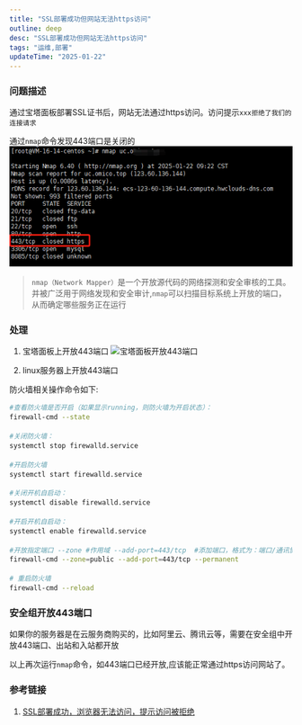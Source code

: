 ```yaml
---
title: "SSL部署成功但网站无法https访问"
outline: deep
desc: "SSL部署成功但网站无法https访问"
tags: "运维,部署"
updateTime: "2025-01-22"
---
```

### 问题描述
通过宝塔面板部署SSL证书后，网站无法通过https访问。访问提示`xxx拒绝了我们的连接请求`

通过`nmap`命令发现443端口是关闭的
![443端口关闭](images/2025/01/22/443端口关闭.png)

> `nmap（Network Mapper）`是一个开放源代码的网络探测和安全审核的工具。并被广泛用于网络发现和安全审计,`nmap`可以扫描目标系统上开放的端口，从而确定哪些服务正在运行

### 处理
1. 宝塔面板上开放443端口
![宝塔面板开放443端口](images/2025/01/22/宝塔面板开放443端口.png)

2. linux服务器上开放443端口

防火墙相关操作命令如下:
```bash
#查看防火墙是否开启（如果显示running，则防火墙为开启状态）：
firewall-cmd --state

#关闭防火墙：
systemctl stop firewalld.service

#开启防火墙
systemctl start firewalld.service

#关闭开机自启动：
systemctl disable firewalld.service

#开启开机自启动：
systemctl enable firewalld.service
 ​
#开放指定端口 --zone #作用域 --add-port=443/tcp  #添加端口，格式为：端口/通讯协议  --permanent  #永久生效，没有此参数重启后失效
firewall-cmd --zone=public --add-port=443/tcp --permanent
​
# 重启防火墙
firewall-cmd --reload

```

### 安全组开放443端口
如果你的服务器是在云服务商购买的，比如阿里云、腾讯云等，需要在安全组中开放443端口、出站和入站都开放


以上再次运行`nmap`命令，如443端口已经开放,应该能正常通过https访问网站了。







### 参考链接
1. [SSL部署成功，浏览器无法访问，提示访问被拒绝](https://www.bt.cn/bbs/thread-38259-1-1.html)

